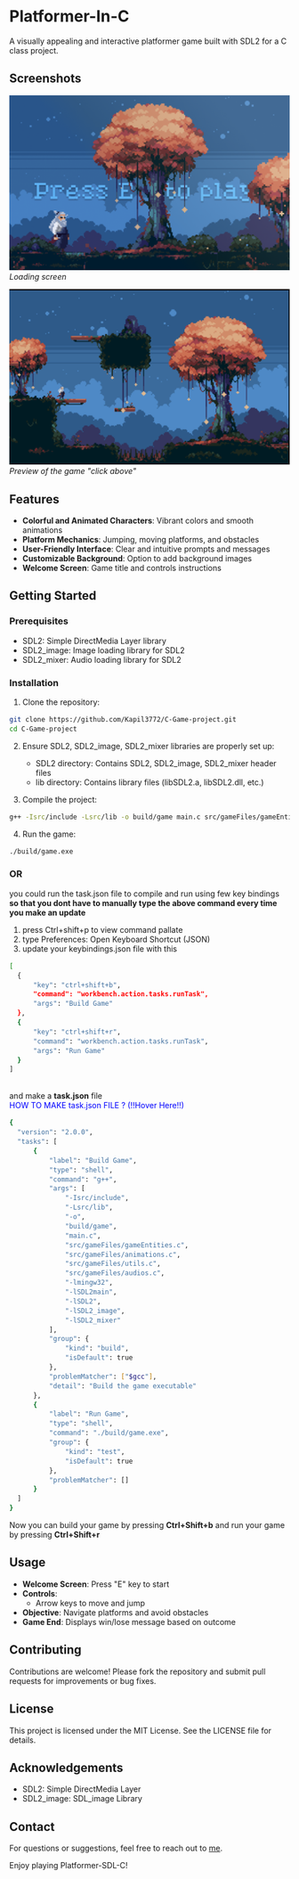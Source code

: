 # Platformer-In-C

A visually appealing and interactive platformer game built with SDL2 for a C class project.

## Screenshots

![Loading Screen](data/screenshots/loading_screen.png)
*Loading screen*

[![Alt Text](data/screenshots/game_screen.png)](data/screenshots/screenRecords/game_preview.mp4)
*Preview of the game "click above"*

## Features

- **Colorful and Animated Characters**: Vibrant colors and smooth animations
- **Platform Mechanics**: Jumping, moving platforms, and obstacles
- **User-Friendly Interface**: Clear and intuitive prompts and messages
- **Customizable Background**: Option to add background images
- **Welcome Screen**: Game title and controls instructions

## Getting Started

### Prerequisites

- SDL2: Simple DirectMedia Layer library
- SDL2_image: Image loading library for SDL2
- SDL2_mixer: Audio loading library for SDL2

### Installation

1. Clone the repository:
```sh
git clone https://github.com/Kapil3772/C-Game-project.git
cd C-Game-project
```

2. Ensure SDL2, SDL2_image, SDL2_mixer libraries are properly set up:
    - SDL2 directory: Contains SDL2, SDL2_image, SDL2_mixer header files
    - lib directory: Contains library files (libSDL2.a, libSDL2.dll, etc.)

3. Compile the project:
```sh
g++ -Isrc/include -Lsrc/lib -o build/game main.c src/gameFiles/gameEntities.c src/gameFiles/animations.c src/gameFiles/utils.c src/gameFiles/audios.c -lmingw32 -lSDL2main -lSDL2 -lSDL2_image -lSDL2_mixer
```
4. Run the game:
```sh
./build/game.exe
```
### OR 
you could run the task.json file to compile and run using few key bindings <br> **so that you dont have to manually type the above command every time you make an update**
1. press Ctrl+shift+p to view command pallate
2. type Preferences: Open Keyboard Shortcut (JSON)
3. update your keybindings.json file with this
  ```sh
  [
    {
        "key": "ctrl+shift+b",
        "command": "workbench.action.tasks.runTask",
        "args": "Build Game"
    },
    {
        "key": "ctrl+shift+r",
        "command": "workbench.action.tasks.runTask",
        "args": "Run Game"
    }
  ]
  ```
  <br> and make a **task.json** file <br> <span title="Press Ctrl+Shift+P, Search Tasks: Configure task and paste the code below" style="color: blue;">HOW TO MAKE task.json FILE ? (!!Hover Here!!)</span>

  ```sh
  {
    "version": "2.0.0",
    "tasks": [
        {
            "label": "Build Game",
            "type": "shell",
            "command": "g++",
            "args": [
                "-Isrc/include",
                "-Lsrc/lib",
                "-o",
                "build/game",
                "main.c",
                "src/gameFiles/gameEntities.c",
                "src/gameFiles/animations.c",
                "src/gameFiles/utils.c",
                "src/gameFiles/audios.c",      
                "-lmingw32",
                "-lSDL2main",
                "-lSDL2",
                "-lSDL2_image",
                "-lSDL2_mixer"
            ],
            "group": {
                "kind": "build",
                "isDefault": true
            },
            "problemMatcher": ["$gcc"],
            "detail": "Build the game executable"
        },
        {
            "label": "Run Game",
            "type": "shell",
            "command": "./build/game.exe",
            "group": {
                "kind": "test",
                "isDefault": true
            },
            "problemMatcher": []
        }
    ]
  }

  ```
  Now you can build your game by pressing **Ctrl+Shift+b**
  and run your game by pressing **Ctrl+Shift+r**

## Usage

- **Welcome Screen**: Press "E" key to start
- **Controls**: 
  - Arrow keys to move and jump
- **Objective**: Navigate platforms and avoid obstacles
- **Game End**: Displays win/lose message based on outcome

## Contributing

Contributions are welcome! Please fork the repository and submit pull requests for improvements or bug fixes.

## License

This project is licensed under the MIT License. See the LICENSE file for details.

## Acknowledgements

- SDL2: Simple DirectMedia Layer
- SDL2_image: SDL_image Library

## Contact

For questions or suggestions, feel free to reach out to [me](mailto:k.asid721011@gmail.com).


Enjoy playing Platformer-SDL-C!
